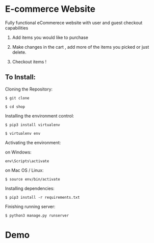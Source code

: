 # E-commerce Website

Fully functional eCommerece website with user and guest checkout capabilities

1. Add items you would like to purchase

2. Make changes in the cart , add more of the items you picked or just delete.

3. Checkout items !


## To Install:

Cloning the Repository:

```
$ git clone 

$ cd shop 

```

Installing the environment control:

```
$ pip3 install virtualenv

$ virtualenv env

```

Activating the environment:

on Windows:
```
env\Scripts\activate

```
on Mac OS / Linux:
```
$ source env/bin/activate

```

Installing dependencies:

```
$ pip3 install -r requirements.txt

```

Finishing running server:

```
$ python3 manage.py runserver

```

# Demo


